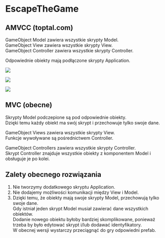 # EscapeTheGame

## AMVCC (toptal.com)

GameObject Model zawiera wszystkie skrypty Model.\
GameObject View zawiera wszystkie skrypty View.\
GameObject Controller zawiera wszystkie skrypty Controller.

Odpowiednie obiekty mają podłączone skrypty Application.

![](https://i.imgur.com/DLKJoaq.png)

![](https://i.imgur.com/YdtUkjS.png)

![](https://i.imgur.com/ZNbDDFW.png)

## MVC (obecne)

Skrypty Model podczepione są pod odpowiednie obiekty.\
Dzięki temu każdy obiekt ma swój skrypt i przechowuje tylko swoje dane.

GameObject Views zawiera wszystkie skrypty View.\
Funkcje wywoływane są pośrednictwem Controller.

GameObject Controllers zawiera wszystkie skrypty Controller.\
Skrypt Controller znajduje wszystkie obiekty z komponentem Model i obsługuje je po kolei.

## Zalety obecnego rozwiązania
1) Nie tworzymy dodatkowego skryptu Application.
2) Nie dodajemy możliwości komunikacji między View i Model.
3) Dzięki temu, że obiekty mają swoje skrypty Model, przechowują tylko swoje dane.\
Gdy istniał jeden skrypt Model musiał zawierać dane wszystkich obiektów.\
Dodanie nowego obiektu byłoby bardziej skomplikowane, ponieważ trzeba by było edytować skrypt i/lub dodawać identyfikatory.\
W obecnej wersji wystarczy przeciągnąć do gry odpowiedni prefab.
